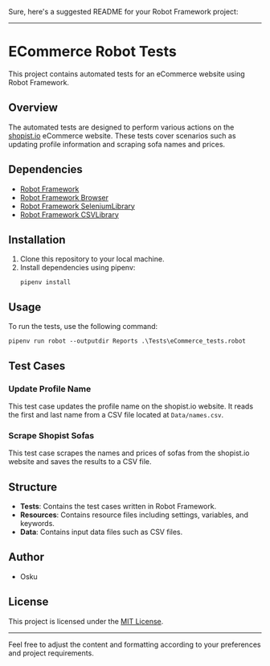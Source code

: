 Sure, here's a suggested README for your Robot Framework project:

---

# ECommerce Robot Tests

This project contains automated tests for an eCommerce website using Robot Framework.

## Overview

The automated tests are designed to perform various actions on the [shopist.io](https://shopist.io/) eCommerce website. These tests cover scenarios such as updating profile information and scraping sofa names and prices.

## Dependencies

- [Robot Framework](https://robotframework.org/)
- [Robot Framework Browser](https://marketsquare.github.io/robotframework-browser/Browser.html)
- [Robot Framework SeleniumLibrary](https://robotframework.org/SeleniumLibrary/SeleniumLibrary.html)
- [Robot Framework CSVLibrary](https://github.com/guykisel/robotframework-CSVLibrary)

## Installation

1. Clone this repository to your local machine.
2. Install dependencies using pipenv:
   ```
   pipenv install
   ```

## Usage

To run the tests, use the following command:
```
pipenv run robot --outputdir Reports .\Tests\eCommerce_tests.robot
```

## Test Cases

### Update Profile Name

This test case updates the profile name on the shopist.io website. It reads the first and last name from a CSV file located at `Data/names.csv`.

### Scrape Shopist Sofas

This test case scrapes the names and prices of sofas from the shopist.io website and saves the results to a CSV file.

## Structure

- **Tests**: Contains the test cases written in Robot Framework.
- **Resources**: Contains resource files including settings, variables, and keywords.
- **Data**: Contains input data files such as CSV files.

## Author

- Osku

## License

This project is licensed under the [MIT License](LICENSE).

---

Feel free to adjust the content and formatting according to your preferences and project requirements.